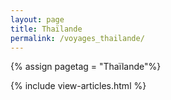 ```yaml
---
layout: page
title: Thaïlande
permalink: /voyages_thailande/
---
```


{% assign pagetag = "Thaïlande"%}

{% include view-articles.html %}